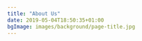 ```yaml
---
title: "About Us"
date: 2019-05-04T18:50:35+01:00
bgImage: images/background/page-title.jpg
---
```


